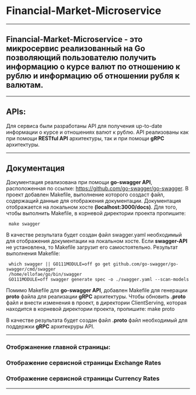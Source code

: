 # Financial-Market-Microservice
___________________________________

## Financial-Market-Microservice - это микросервис реализованный на Go позволяющий пользователю получить информацию о курсе валют по отношению к рублю и информацию об отношении рубля к валютам.
___________________________________

## APIs:
Для сервиса были разработаны API для получения up-to-date информации о курсе и отношениях валют к рублю. API реализованы как при помощи **RESTful API** архитектуры, так и при помощи **gRPC** архитектуры.
___________________________________

## Документация

Документация реализована при помощи **go-swagger API**, расположенная по ссылке: https://github.com/go-swagger/go-swagger.
В проект добавлен Makefile, выполнение которого создаст файл, содержащий данные для отображения документации. Документация отображается на локальном хосте **(localhost:3000/docs)**. Для того, чтобы выполнить Makefile, в корневой директории проекта пропишите:

     make swagger
     
В качестве результата будет создан файл swagger.yaml необходимый для отображения документации на локальном хосте.
Если **swagger-API** не установлена, то Makefile загрузит его самостоятельно. Результат выполнения Makefile:

     which swagger || GO111MODULE=off go get github.com/go-swagger/go-swagger/cmd/swagger
     /home/ellofae/go/bin/swagger
     GO111MODULE=off swagger generate spec -o ./swagger.yaml --scan-models

Помимо Makefile для **go-swagger API**, добавлен Makefile для генерации **proto** файла для реализации **gRPC** архитектуры.
Чтобы обновить **.proto** файл и внести изменения в проект, в директории ClientServing, которая находится в корневой директории проекта, пропишите:
  make proto

В качестве результата будет создан файл **.proto** файл необходимый для поддержки **gRPC** архитекруры API.
___________________________________

### Отобржанение главной страницы:


### Отображение сервисной страницы Exchange Rates


### Отображение сервисной страницы Currency Rates

___________________________________
